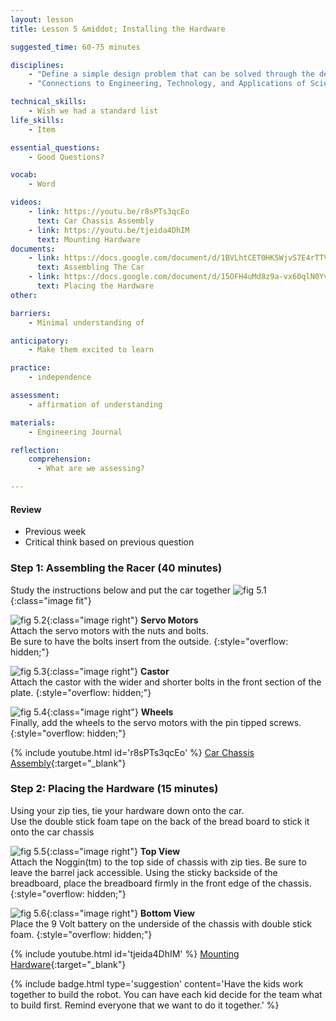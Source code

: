 ```yaml
---
layout: lesson
title: Lesson 5 &middot; Installing the Hardware

suggested_time: 60-75 minutes  

disciplines:
    - "Define a simple design problem that can be solved through the development of an object, tool, process, or system and includes several criteria for success and constraints on materials, time, or cost. (3-5-ETS1-1)"
    - "Connections to Engineering, Technology, and Applications of Science: Influence of Engineering, Technology, and Science on Society and the Natural World Engineers improve existing technologies or develop new ones. (4-PS3-4)"

technical_skills:
    - Wish we had a standard list
life_skills:
    - Item

essential_questions: 
    - Good Questions?

vocab:
    - Word

videos:
    - link: https://youtu.be/r8sPTs3qcEo
      text: Car Chassis Assembly
    - link: https://youtu.be/tjeida4DhIM
      text: Mounting Hardware
documents:
    - link: https://docs.google.com/document/d/1BVLhtCET0HK5WjvS7E4rTTVQG7EMjx83DUGpthkO5Zw/edit
      text: Assembling The Car
    - link: https://docs.google.com/document/d/15OFH4uMd8z9a-vx60qlN0YvYACqODtKA2b0v288K3H8/edit
      text: Placing the Hardware
other:

barriers: 
    - Minimal understanding of 

anticipatory:
    - Make them excited to learn

practice:
    - independence

assessment:
    - affirmation of understanding

materials:
    - Engineering Journal

reflection:
    comprehension:
      - What are we assessing?

---
```


#### Review
   * Previous week  
   * Critical think based on previous question

### Step 1: Assembling the Racer (40 minutes) 
Study the instructions below and put the car together
![fig 5.1](fig-5_1.jpg){:class="image fit"}


![fig 5.2](fig-5_2.jpg){:class="image right"} **Servo Motors**  
Attach the servo motors with the nuts and bolts.  
Be sure to have the bolts insert from the outside.
{:style="overflow: hidden;"}

![fig 5.3](fig-5_3.png){:class="image right"} **Castor**  
Attach the castor with the wider and shorter bolts in the front section of the plate.
{:style="overflow: hidden;"}

![fig 5.4](fig-5_4.jpg){:class="image right"} **Wheels**  
Finally, add the wheels to the servo motors with the pin tipped screws.
{:style="overflow: hidden;"}

{% include youtube.html id='r8sPTs3qcEo' %}
[Car Chassis Assembly](https://www.youtube.com/watch?v=r8sPTs3qcEo){:target="_blank"}

### Step 2: Placing the Hardware (15 minutes)
Using your zip ties, tie your hardware down onto the car.  
Use the double stick foam tape on the back of the bread board to stick it onto the car chassis

![fig 5.5](fig-5_5.png){:class="image right"} **Top View**  
Attach the Noggin(tm) to the top side of chassis with zip ties. Be sure to leave the barrel jack accessible.
Using the sticky backside of the breadboard, place the breadboard firmly in the front edge of the chassis.
{:style="overflow: hidden;"}

![fig 5.6](fig-5_6.jpg){:class="image right"} **Bottom View**  
Place the 9 Volt battery on the underside of the chassis with double stick foam.
{:style="overflow: hidden;"}

{% include youtube.html id='tjeida4DhIM' %}
[Mounting Hardware](https://youtu.be/tjeida4DhIM){:target="_blank"}

{% include badge.html type='suggestion' content='Have the kids work together to build the robot. You can have each kid decide for the team what to build first. Remind everyone that we want to do it together.' %}
